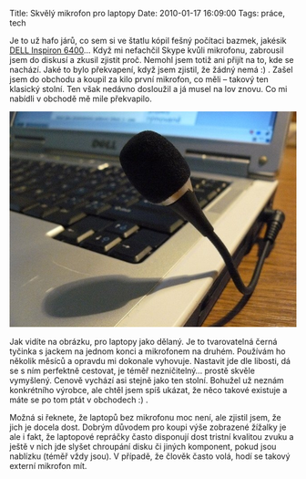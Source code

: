 Title: Skvělý mikrofon pro laptopy
Date: 2010-01-17 16:09:00
Tags: práce, tech

Je to už hafo járů, co sem si ve štatlu kópil fešný počítaci bazmek, jakésik [DELL Inspiron 6400](http://blog.javorek.net/rok-inspirovan/)… Když mi nefachčil Skype kvůli mikrofonu, zabrousil jsem do diskusí a zkusil zjistit proč. Nemohl jsem totiž ani přijít na to, kde se nachází. Jaké to bylo překvapení, když jsem zjistil, že žádný nemá :) . Zašel jsem do obchodu a koupil za kilo první mikrofon, co měli – takový ten klasický stolní. Ten však nedávno dosloužil a já musel na lov znovu. Co mi nabídli v obchodě mě mile překvapilo.

![obrázek](images/123.jpg)

Jak vidíte na obrázku, pro laptopy jako dělaný. Je to tvarovatelná černá tyčinka s jackem na jednom konci a mikrofonem na druhém. Používám ho několik měsíců a opravdu mi dokonale vyhovuje. Nastavit jde dle libosti, dá se s ním perfektně cestovat, je téměř nezničitelný… prostě skvěle vymyšlený. Cenově vychází asi stejně jako ten stolní. Bohužel už neznám konkrétního výrobce, ale chtěl jsem spíš ukázat, že něco takové existuje a máte se po tom ptát v obchodech :) .

Možná si řeknete, že laptopů bez mikrofonu moc není, ale zjistil jsem, že jich je docela dost. Dobrým důvodem pro koupi výše zobrazené žížalky je ale i fakt, že laptopové repráčky často disponují dost tristní kvalitou zvuku a ještě v nich jde slyšet chroupání disku či jiných komponent, pokud jsou nablízku (téměř vždy jsou). V případě, že člověk často volá, hodí se takový externí mikrofon mít.